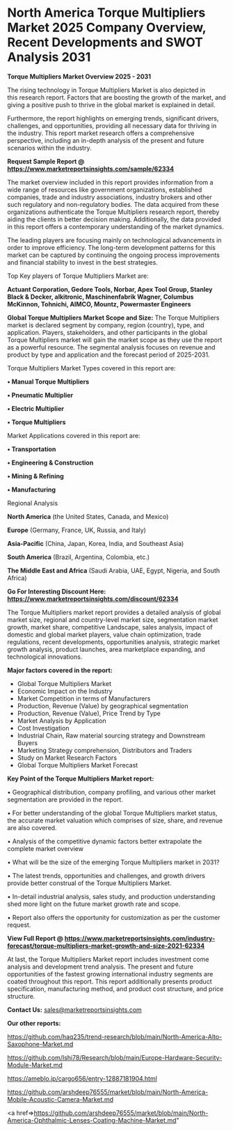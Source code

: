  # North America Torque Multipliers Market 2025 Company Overview, Recent Developments and SWOT Analysis 2031

<Strong> Torque Multipliers Market Overview 2025 - 2031</strong>

The rising technology in Torque Multipliers Market is also depicted in this research report. Factors that are boosting the growth of the market, and giving a positive push to thrive in the global market is explained in detail.

Furthermore, the report highlights on emerging trends, significant drivers, challenges, and opportunities, providing all necessary data for thriving in the industry. This report market research offers a comprehensive perspective, including an in-depth analysis of the present and future scenarios within the industry.

<strong>Request Sample Report @ <a href=https://www.marketreportsinsights.com/sample/62334>https://www.marketreportsinsights.com/sample/62334</a></strong>

The market overview included in this report provides information from a wide range of resources like government organizations, established companies, trade and industry associations, industry brokers and other such regulatory and non-regulatory bodies. The data acquired from these organizations authenticate the Torque Multipliers research report, thereby aiding the clients in better decision making. Additionally, the data provided in this report offers a contemporary understanding of the market dynamics.

The leading players are focusing mainly on technological advancements in order to improve efficiency. The long-term development patterns for this market can be captured by continuing the ongoing process improvements and financial stability to invest in the best strategies.

Top Key players of Torque Multipliers Market are:

<strong>Actuant Corporation, Gedore Tools, Norbar, Apex Tool Group, Stanley Black & Decker, alkitronic, Maschinenfabrik Wagner, Columbus McKinnon, Tohnichi, AIMCO, Mountz, Powermaster Engineers</strong>

<strong><b>Global Torque Multipliers Market Scope and Size:</b></strong>
The Torque Multipliers market is declared segment by company, region (country), type, and application. Players, stakeholders, and other participants in the global Torque Multipliers market will gain the market scope as they use the report as a powerful resource. The segmental analysis focuses on revenue and product by type and application and the forecast period of 2025-2031.

Torque Multipliers Market Types covered in this report are:

<strong>• Manual Torque Multipliers

• Pneumatic Multiplier

• Electric Multiplier

• Torque Multipliers</strong>

Market Applications covered in this report are:

<strong>• Transportation

• Engineering & Construction

• Mining & Refining

• Manufacturing</strong> 

Regional Analysis

<strong>North America</strong> (the United States, Canada, and Mexico)

<strong>Europe</strong> (Germany, France, UK, Russia, and Italy)

<strong>Asia-Pacific</strong> (China, Japan, Korea, India, and Southeast Asia)

<strong>South America</strong> (Brazil, Argentina, Colombia, etc.)

<strong>The Middle East and Africa</strong> (Saudi Arabia, UAE, Egypt, Nigeria, and South Africa)

<strong>Go For Interesting Discount Here: <a href=https://www.marketreportsinsights.com/discount/62334>https://www.marketreportsinsights.com/discount/62334</a></strong>

The Torque Multipliers market report provides a detailed analysis of global market size, regional and country-level market size, segmentation market growth, market share, competitive Landscape, sales analysis, impact of domestic and global market players, value chain optimization, trade regulations, recent developments, opportunities analysis, strategic market growth analysis, product launches, area marketplace expanding, and technological innovations.

<strong><b>Major factors covered in the report:</b></strong>
<ul>
  <li>Global Torque Multipliers Market </li>
  <li>Economic Impact on the Industry</li>
  <li>Market Competition in terms of Manufacturers</li>
  <li>Production, Revenue (Value) by geographical segmentation</li>
  <li>Production, Revenue (Value), Price Trend by Type</li>
  <li>Market Analysis by Application</li>
  <li>Cost Investigation</li>
  <li>Industrial Chain, Raw material sourcing strategy and Downstream Buyers</li>
  <li>Marketing Strategy comprehension, Distributors and Traders</li>
  <li>Study on Market Research Factors</li>
  <li>Global Torque Multipliers Market Forecast</li>
</ul>

<strong><b>Key Point of the Torque Multipliers Market report:</b></strong>

• Geographical distribution, company profiling, and various other market segmentation are provided in the report.

• For better understanding of the global Torque Multipliers market status, the accurate market valuation which comprises of size, share, and revenue are also covered.

• Analysis of the competitive dynamic factors better extrapolate the complete market overview

• What will be the size of the emerging Torque Multipliers market in 2031?

• The latest trends, opportunities and challenges, and growth drivers provide better construal of the Torque Multipliers Market.

• In-detail industrial analysis, sales study, and production understanding shed more light on the future market growth rate and scope.

• Report also offers the opportunity for customization as per the customer request.

<strong><b>View Full Report @ <a href=https://www.marketreportsinsights.com/industry-forecast/torque-multipliers-market-growth-and-size-2021-62334>https://www.marketreportsinsights.com/industry-forecast/torque-multipliers-market-growth-and-size-2021-62334</a></b></strong>


At last, the Torque Multipliers Market report includes investment come analysis and development trend analysis. The present and future opportunities of the fastest growing international industry segments are coated throughout this report. This report additionally presents product specification, manufacturing method, and product cost structure, and price structure.

<strong>Contact Us:</strong>
sales@marketreportsinsights.com

<strong>Our other reports:</strong>

<a href=https://github.com/haq235/trend-research/blob/main/North-America-Alto-Saxophone-Market.md>https://github.com/haq235/trend-research/blob/main/North-America-Alto-Saxophone-Market.md</a>

<a href=https://github.com/Ishi78/Research/blob/main/Europe-Hardware-Security-Module-Market.md>https://github.com/Ishi78/Research/blob/main/Europe-Hardware-Security-Module-Market.md</a>

<a href=https://ameblo.jp/cargo656/entry-12887181904.html>https://ameblo.jp/cargo656/entry-12887181904.html</a>

<a href=https://github.com/arshdeep76555/market/blob/main/North-America-Mobile-Acoustic-Camera-Market.md>https://github.com/arshdeep76555/market/blob/main/North-America-Mobile-Acoustic-Camera-Market.md</a>

<a href=>https://github.com/arshdeep76555/market/blob/main/North-America-Ophthalmic-Lenses-Coating-Machine-Market.md</a>"
